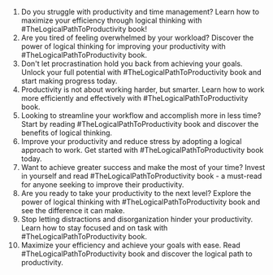 1. Do you struggle with productivity and time management? Learn how to maximize your efficiency through logical thinking with #TheLogicalPathToProductivity book!
2. Are you tired of feeling overwhelmed by your workload? Discover the power of logical thinking for improving your productivity with #TheLogicalPathToProductivity book.
3. Don't let procrastination hold you back from achieving your goals. Unlock your full potential with #TheLogicalPathToProductivity book and start making progress today.
4. Productivity is not about working harder, but smarter. Learn how to work more efficiently and effectively with #TheLogicalPathToProductivity book.
5. Looking to streamline your workflow and accomplish more in less time? Start by reading #TheLogicalPathToProductivity book and discover the benefits of logical thinking.
6. Improve your productivity and reduce stress by adopting a logical approach to work. Get started with #TheLogicalPathToProductivity book today.
7. Want to achieve greater success and make the most of your time? Invest in yourself and read #TheLogicalPathToProductivity book - a must-read for anyone seeking to improve their productivity.
8. Are you ready to take your productivity to the next level? Explore the power of logical thinking with #TheLogicalPathToProductivity book and see the difference it can make.
9. Stop letting distractions and disorganization hinder your productivity. Learn how to stay focused and on task with #TheLogicalPathToProductivity book.
10. Maximize your efficiency and achieve your goals with ease. Read #TheLogicalPathToProductivity book and discover the logical path to productivity.
